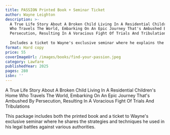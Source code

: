 ```yaml
---
title: PASSION Printed Book + Seminar Ticket
author: Wayne Leighton
description: >-
  A True Life Story About A Broken Child Living In A Residential Children's Home
  Who Travels The World, Embarking On An Epic Journey That's Ambushed By
  Persecution, Resulting In A Voracious Fight Of Trials And Tribulations
  
  Includes a ticket to Wayne's exclusive seminar where he explains the strategies and techniques used in his legal battles.
format: Hard copy
price: 55
coverImageUrl: /images/books/find-your-passion.jpeg
category: Lawfare
publishedYear: 2025
pages: 280
isbn: ''
---
```


A True Life Story About A Broken Child Living In A Residential Children's Home Who Travels The World, Embarking On An Epic Journey That's Ambushed By Persecution, Resulting In A Voracious Fight Of Trials And Tribulations

This package includes both the printed book and a ticket to Wayne's exclusive seminar where he shares the strategies and techniques he used in his legal battles against various authorities.